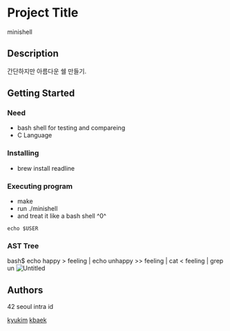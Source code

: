 
# Project Title

minishell


## Description

간단하지만 아름다운 쉘 만들기.

## Getting Started

### Need

* bash shell for testing and compareing
* C Language

### Installing

* brew install readline

### Executing program

* make
* run ./minishell
* and treat it like a bash shell ^0^
```
echo $USER
```
### AST Tree

bash$ echo happy > feeling | echo unhappy >> feeling | cat < feeling | grep un
![Untitled](https://s3-us-west-2.amazonaws.com/secure.notion-static.com/e4b7e683-6bc1-437f-9fed-bcb84bc98c64/Untitled.png)

## Authors

42 seoul intra id

[kyukim](https://profile.intra.42.fr/users/kyukim)
[kbaek](https://profile.intra.42.fr/users/kbaek)

